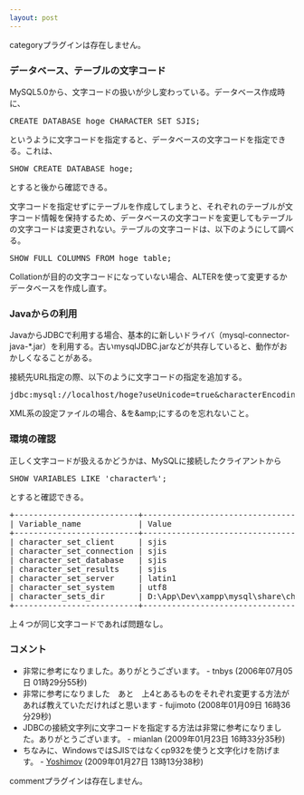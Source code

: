 ```yaml
---
layout: post
---
```

<p><span class="error">categoryプラグインは存在しません。</span></p>
<h3>データベース、テーブルの文字コード</h3>
<p>MySQL5.0から、文字コードの扱いが少し変わっている。データベース作成時に、</p>
<pre>CREATE DATABASE hoge CHARACTER SET SJIS;
</pre>
<p>というように文字コードを指定すると、データベースの文字コードを指定できる。これは、</p>
<pre>SHOW CREATE DATABASE hoge;
</pre>
<p>とすると後から確認できる。</p>
<p>文字コードを指定せずにテーブルを作成してしまうと、それぞれのテーブルが文字コード情報を保持するため、データベースの文字コードを変更してもテーブルの文字コードは変更されない。テーブルの文字コードは、以下のようにして調べる。</p>
<pre>SHOW FULL COLUMNS FROM hoge_table;
</pre>
<p>Collationが目的の文字コードになっていない場合、ALTERを使って変更するかデータベースを作成し直す。</p>
<h3>Javaからの利用</h3>
<p>JavaからJDBCで利用する場合、基本的に新しいドライバ（mysql-connector-java-*.jar）を利用する。古いmysqlJDBC.jarなどが共存していると、動作がおかしくなることがある。</p>
<p>接続先URL指定の際、以下のように文字コードの指定を追加する。</p>
<pre>jdbc:mysql://localhost/hoge?useUnicode=true&amp;characterEncoding=SJIS
</pre>
<p>XML系の設定ファイルの場合、&amp;を&amp;amp;にするのを忘れないこと。</p>
<h3>環境の確認</h3>
<p>正しく文字コードが扱えるかどうかは、MySQLに接続したクライアントから</p>
<pre>SHOW VARIABLES LIKE 'character%';
</pre>
<p>とすると確認できる。</p>
<pre>+--------------------------+----------------------------------------+
| Variable_name            | Value                                  |
+--------------------------+----------------------------------------+
| character_set_client     | sjis                                   |
| character_set_connection | sjis                                   |
| character_set_database   | sjis                                   |
| character_set_results    | sjis                                   |
| character_set_server     | latin1                                 |
| character_set_system     | utf8                                   |
| character_sets_dir       | D:\App\Dev\xampp\mysql\share\charsets\ |
+--------------------------+----------------------------------------+
</pre>
<p>上４つが同じ文字コードであれば問題なし。</p>
<h3>コメント</h3>
<ul>
<li>非常に参考になりました。ありがとうございます。 - tnbys (2006年07月05日 01時29分55秒)</li>
<li>非常に参考になりました　あと　上4とあるものをそれぞれ変更する方法があれば教えていただければと思います - fujimoto (2008年01月09日 16時36分29秒)</li>
<li>JDBCの接続文字列に文字コードを指定する方法は非常に参考になりました。ありがとうございます。 - mianlan (2009年01月23日 16時33分35秒)</li>
<li>ちなみに、WindowsではSJISではなくcp932を使うと文字化けを防げます。 - <a href="/?page=Yoshimov" class="wikipage">Yoshimov</a> (2009年01月27日 13時13分38秒)</li>
</ul>
<p><span class="error">commentプラグインは存在しません。</span> </p>
